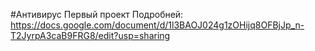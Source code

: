 #Антивирус
Первый проект
Подробней: https://docs.google.com/document/d/1l3BAOJ024g1zOHijq8OFBjJp_n-T2JyrpA3caB9FRG8/edit?usp=sharing
